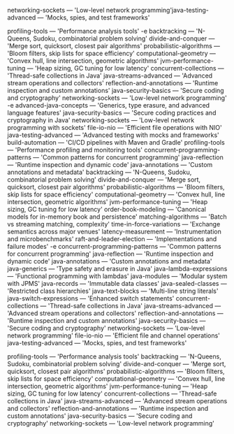 networking-sockets — 'Low-level network programming'java-testing-advanced — 'Mocks, spies, and test frameworks'

profiling-tools — 'Performance analysis tools'
-e 
backtracking — 'N-Queens, Sudoku, combinatorial problem solving'
divide-and-conquer — 'Merge sort, quicksort, closest pair algorithms'
probabilistic-algorithms — 'Bloom filters, skip lists for space efficiency'
computational-geometry — 'Convex hull, line intersection, geometric algorithms'
jvm-performance-tuning — 'Heap sizing, GC tuning for low latency'
concurrent-collections — 'Thread-safe collections in Java'
java-streams-advanced — 'Advanced stream operations and collectors'
reflection-and-annotations — 'Runtime inspection and custom annotations'
java-security-basics — 'Secure coding and cryptography'
networking-sockets — 'Low-level network programming'
-e advanced-java-concepts — 'Generics, type erasure, and advanced language features'
java-security-basics — 'Secure coding practices and cryptography in Java'
networking-sockets — 'Low-level network programming with sockets'
file-io-nio — 'Efficient file operations with NIO'
java-testing-advanced — 'Advanced testing with mocks and frameworks'
build-automation — 'CI/CD pipelines with Maven and Gradle'
profiling-tools — 'Performance profiling and monitoring tools'
concurrent-programming-patterns — 'Common patterns for concurrent programming'
java-reflection — 'Runtime inspection and dynamic code'
java-annotations — 'Custom annotations and metadata'
backtracking — 'N-Queens, Sudoku, combinatorial problem solving'
divide-and-conquer — 'Merge sort, quicksort, closest pair algorithms'
probabilistic-algorithms — 'Bloom filters, skip lists for space efficiency'
computational-geometry — 'Convex hull, line intersection, geometric algorithms'
jvm-performance-tuning — 'Heap sizing, GC tuning for low latency'
order-book-modeling — 'Canonical models for in-memory book and persistence'
matching-algorithms — 'Batch vs streaming matching, complexity'
time-in-force-variations — 'Exchange semantics across major venues'
latency-measurement — 'Instrumentation and microbenchmarks'
raft-and-leader-election — 'Implementations and failure modes'
-e 
concurrent-programming-patterns — 'Common patterns for concurrent programming'
java-reflection — 'Runtime inspection and dynamic code'
java-annotations — 'Custom annotations and metadata'
java-generics — 'Type safety and erasure in Java'
java-lambda-expressions — 'Functional programming with lambdas'
java-modules — 'Modular system with JPMS'
java-records — 'Immutable data classes'
java-sealed-classes — 'Restricted class hierarchies'
java-text-blocks — 'Multi-line string literals'
java-switch-expressions — 'Enhanced switch statements'
concurrent-collections — 'Thread-safe collections in Java'
java-streams-advanced — 'Advanced stream operations and collectors'
reflection-and-annotations — 'Runtime inspection and custom annotations'
java-security-basics — 'Secure coding and cryptography'
networking-sockets — 'Low-level network programming'
file-io-nio — 'Efficient file and channel operations'
java-testing-advanced — 'Mocks, spies, and test frameworks'

profiling-tools — 'Performance analysis tools'
backtracking — 'N-Queens, Sudoku, combinatorial problem solving'
divide-and-conquer — 'Merge sort, quicksort, closest pair algorithms'
probabilistic-algorithms — 'Bloom filters, skip lists for space efficiency'
computational-geometry — 'Convex hull, line intersection, geometric algorithms'
jvm-performance-tuning — 'Heap sizing, GC tuning for low latency'
concurrent-collections — 'Thread-safe collections in Java'
java-streams-advanced — 'Advanced stream operations and collectors'
reflection-and-annotations — 'Runtime inspection and custom annotations'
java-security-basics — 'Secure coding and cryptography'
networking-sockets — 'Low-level network programming'